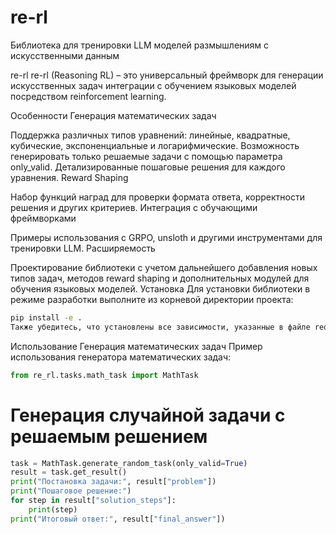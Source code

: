 # re-rl

Библиотека для тренировки LLM моделей размышлениям с искусственными данным

re-rl
re-rl (Reasoning RL) – это универсальный фреймворк для генерации искусственных задач интеграции с обучением языковых моделей посредством reinforcement learning.

Особенности
Генерация математических задач

Поддержка различных типов уравнений: линейные, квадратные, кубические, экспоненциальные и логарифмические.
Возможность генерировать только решаемые задачи с помощью параметра only_valid.
Детализированные пошаговые решения для каждого уравнения.
Reward Shaping

Набор функций наград для проверки формата ответа, корректности решения и других критериев.
Интеграция с обучающими фреймворками

Примеры использования с GRPO, unsloth и другими инструментами для тренировки LLM.
Расширяемость

Проектирование библиотеки с учетом дальнейшего добавления новых типов задач, методов reward shaping и дополнительных модулей для обучения языковых моделей.
Установка
Для установки библиотеки в режиме разработки выполните из корневой директории проекта:

```bash
pip install -e .
Также убедитесь, что установлены все зависимости, указанные в файле requirements.txt.
```

Использование
Генерация математических задач
Пример использования генератора математических задач:

```python
from re_rl.tasks.math_task import MathTask
```

# Генерация случайной задачи с решаемым решением
```python
task = MathTask.generate_random_task(only_valid=True)
result = task.get_result()
print("Постановка задачи:", result["problem"])
print("Пошаговое решение:")
for step in result["solution_steps"]:
    print(step)
print("Итоговый ответ:", result["final_answer"])
```

